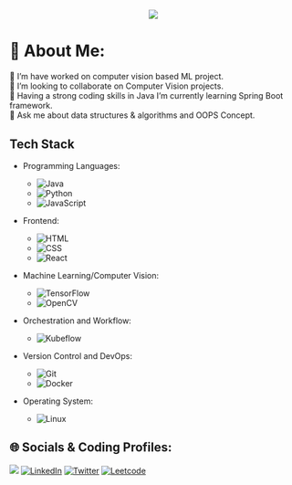<h1 align="center"> 
    <img src="https://readme-typing-svg.herokuapp.com?size=35&duration=5500&color=ffffff&vCenter=true&center=true&width=460&lines=Hi👋;I'm+Piyoush+Jaiswal;Software+Engineer;AI/ML+Developer">
</h1>

# 💫 About Me:
🔭 I’m have worked on computer vision based ML project.<br>👯 I’m looking to collaborate on Computer Vision projects.<br>🌱 Having a strong coding skills in Java I’m currently learning Spring Boot framework.<br>💬 Ask me about data structures & algorithms and OOPS Concept.<br>

## Tech Stack

- Programming Languages:
  - ![Java](https://img.shields.io/badge/Java-007396?style=for-the-badge&logo=java&logoColor=white)
  - ![Python](https://img.shields.io/badge/Python-3776AB?style=for-the-badge&logo=python&logoColor=white)
  - ![JavaScript](https://img.shields.io/badge/JavaScript-F7DF1E?style=for-the-badge&logo=javascript&logoColor=black)
    
- Frontend: 
  - ![HTML](https://img.shields.io/badge/HTML5-E34F26?style=for-the-badge&logo=html5&logoColor=white)
  - ![CSS](https://img.shields.io/badge/CSS3-1572B6?style=for-the-badge&logo=css3&logoColor=white)
  - ![React](https://img.shields.io/badge/React-61DAFB?style=for-the-badge&logo=react&logoColor=black)

- Machine Learning/Computer Vision:
  - ![TensorFlow](https://img.shields.io/badge/TensorFlow-FF6F00?style=for-the-badge&logo=tensorflow&logoColor=white)
  - ![OpenCV](https://img.shields.io/badge/OpenCV-5C3EE8?style=for-the-badge&logo=opencv&logoColor=white)

- Orchestration and Workflow:
  - ![Kubeflow](https://img.shields.io/badge/Kubeflow-00B0D8?style=for-the-badge&logo=kubeflow&logoColor=white)

- Version Control and DevOps:
  - ![Git](https://img.shields.io/badge/Git-F05032?style=for-the-badge&logo=git&logoColor=white)
  - ![Docker](https://img.shields.io/badge/Docker-2496ED?style=for-the-badge&logo=docker&logoColor=white)

- Operating System:
  - ![Linux](https://img.shields.io/badge/Linux-FCC624?style=for-the-badge&logo=linux&logoColor=black)


## 🌐 Socials & Coding Profiles:
<a href="mailto:piyoush.jaiswal06@gmail.com "><img src="https://img.shields.io/badge/Gmail-%23430098.svg?logo=Gmail&logoColor=white"></a>
[![LinkedIn](https://img.shields.io/badge/LinkedIn-%230077B5.svg?logo=linkedin&logoColor=white)](https://www.linkedin.com/in/piyoush-jaiswal-9b0186242/)
[![Twitter](https://img.shields.io/badge/Twitter-%230077B5.svg?logo=Twitter&logoColor=white)](https://twitter.com/p4n33r_t1kk4)
[![Leetcode](https://img.shields.io/badge/Leetcode-%2320232a.svg?logo=Leetcode&logoColor=white)](https://leetcode.com/p4n33r_t1kk4/)
